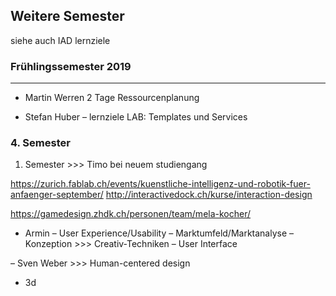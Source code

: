 ## Weitere Semester
siehe auch IAD lernziele


### Frühlingssemester 2019
---
* Martin Werren 2 Tage Ressourcenplanung

* Stefan Huber
  – lernziele LAB: Templates und Services

### 4. Semester
1. Semester >>> Timo bei neuem studiengang

https://zurich.fablab.ch/events/kuenstliche-intelligenz-und-robotik-fuer-anfaenger-september/
http://interactivedock.ch/kurse/interaction-design



https://gamedesign.zhdk.ch/personen/team/mela-kocher/



* Armin
  – User Experience/Usability
  – Marktumfeld/Marktanalyse
  – Konzeption >>> Creativ-Techniken
  – User Interface

– Sven Weber >>> Human-centered design
- 3d
